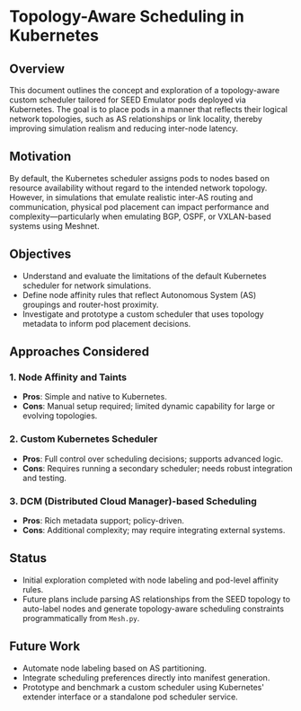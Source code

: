 # Topology-Aware Scheduling in Kubernetes

## Overview

This document outlines the concept and exploration of a topology-aware custom scheduler tailored for SEED Emulator pods deployed via Kubernetes. The goal is to place pods in a manner that reflects their logical network topologies, such as AS relationships or link locality, thereby improving simulation realism and reducing inter-node latency.

## Motivation

By default, the Kubernetes scheduler assigns pods to nodes based on resource availability without regard to the intended network topology. However, in simulations that emulate realistic inter-AS routing and communication, physical pod placement can impact performance and complexity—particularly when emulating BGP, OSPF, or VXLAN-based systems using Meshnet.

## Objectives

- Understand and evaluate the limitations of the default Kubernetes scheduler for network simulations.
- Define node affinity rules that reflect Autonomous System (AS) groupings and router-host proximity.
- Investigate and prototype a custom scheduler that uses topology metadata to inform pod placement decisions.

## Approaches Considered

### 1. Node Affinity and Taints
- **Pros**: Simple and native to Kubernetes.
- **Cons**: Manual setup required; limited dynamic capability for large or evolving topologies.

### 2. Custom Kubernetes Scheduler
- **Pros**: Full control over scheduling decisions; supports advanced logic.
- **Cons**: Requires running a secondary scheduler; needs robust integration and testing.

### 3. DCM (Distributed Cloud Manager)-based Scheduling
- **Pros**: Rich metadata support; policy-driven.
- **Cons**: Additional complexity; may require integrating external systems.

## Status

- Initial exploration completed with node labeling and pod-level affinity rules.
- Future plans include parsing AS relationships from the SEED topology to auto-label nodes and generate topology-aware scheduling constraints programmatically from `Mesh.py`.

## Future Work

- Automate node labeling based on AS partitioning.
- Integrate scheduling preferences directly into manifest generation.
- Prototype and benchmark a custom scheduler using Kubernetes' extender interface or a standalone pod scheduler service.
